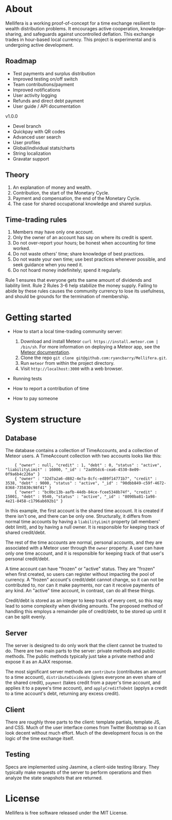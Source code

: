 About
=====

Mellifera is a working proof-of-concept for a time exchange resilient to wealth distribution problems. It encourages active cooperation, knowledge-sharing, and safeguards against uncontrolled deflation. This exchange trades in hour-based local currency. This project is experimental and is undergoing active development.

Roadmap
-------

* Test payments and surplus distribution
* Improved testing on/off switch
* Team contributions/payment
* Improved notifications
* User activity logging
* Refunds and direct debt payment
* User guide / API documentation

v1.0.0

* Devel branch
* Quickpay with QR codes
* Advanced user search
* User profiles
* Global/individual stats/charts
* String localization
* Gravatar support

Theory
------

1. An explanation of money and wealth.
2. Contribution, the start of the Monetary Cycle.
3. Payment and compensation, the end of the Monetary Cycle.
4. The case for shared occupational knowledge and shared surplus.

Time-trading rules
------------------

1. Members may have only one account.
2. Only the owner of an account has say on where its credit is spent.
3. Do not over-report your hours; be honest when accounting for time worked.
4. Do not waste others' time; share knowledge of best practices.
5. Do not waste your own time; use best practices whenever possible, and seek guidance when you need it.
6. Do not hoard money indefinitely; spend it regularly.

Rule 1 ensures that everyone gets the same amount of dividends and liability limit. Rule 2  Rules 3-6 help stabilize the money supply. Failing to abide by these rules causes the community currency to lose its usefulness, and should be grounds for the termination of membership.

Getting started
===============

* How to start a local time-trading community server:
	1. Download and install Meteor `curl https://install.meteor.com | /bin/sh`. For more information on deploying a Meteor app, see the [Meteor documentation](http://docs.meteor.com).
	2. Clone the repo `git clone git@github.com:ryancbarry/Mellifera.git`.
	3. Run `meteor` from within the project directory.
	4. Visit `http://localhost:3000` with a web browser.

* Running tests
 

* How to report a contribution of time
* How to pay someone

System structure
================

Database
--------

The database contains a collection of TimeAccounts, and a collection of Meteor users. A TimeAccount collection with two accounts looks like this:

		{ "owner" : null, "credit" : 1, "debt" : 0, "status" : "active", "liabilityLimit" : 16000, "_id" : "2ad95dc6-cea6-4530-8e09-0f9a6b4c226a" }
		{ "owner" : "32d7a2a6-d882-4e7a-8cfc-ed89f14771b7", "credit" : 3538, "debt" : 9000, "status" : "active", "_id" : "90dbb849-c59f-4672-8368-735830c98f41" }
		{ "owner" : "bc0bc13b-aafb-44db-84ce-fcee5348b74f", "credit" : 15001, "debt" : 9540, "status" : "active", "_id" : "8090ba81-1a98-4e21-8458-c1796ab692b1" }

In this example, the first account is the shared time account. It is created if there isn't one, and there can be only one. Structurally, it differs from normal time accounts by having a `liabilityLimit` property (all members' debt limit), and by having a null owner. It is responsible for keeping track of shared credit/debt.

The rest of the time accounts are normal, personal accounts, and they are associated with a Meteor user through the `owner` property. A user can have only one time account, and it is responsible for keeping track of that user's personal credit/debt. 

A time account can have "frozen" or "active" status. They are "frozen" when first created, so users can register without impacting the pool of currency. A "frozen" account's credit/debt cannot change, so it can not be contributed to, nor can it make payments, nor can it receive payments of any kind. An "active" time account, in contrast, can do all these things.

Credit/debt is stored as an integer to keep track of every cent, so this may lead to some complexity when dividing amounts. The proposed method of handling this employs a remainder pile of credit/debt, to be stored up until it can be split evenly.

Server
------

The server is designed to do only work that the client cannot be trusted to do. There are two main parts to the server: private methods and public methods. The public methods typically just take a private method and expose it as an AJAX response.

The most significant server methods are `contribute` (contributes an amount to a time account), `distributeDividends` (gives everyone an even share of the shared credit), `payment` (takes credit from a payer's time account, and applies it to a payee's time account), and `applyCreditToDebt` (applys a credit to a time account's debt, returning any excess credit).

Client
------

There are roughly three parts to the client: template partials, template JS, and CSS. Much of the user interface comes from Twitter Bootstrap so it can look decent without much effort. Much of the development focus is on the logic of the time exchange itself.


Testing
-------

Specs are implemented using Jasmine, a client-side testing library. They typically make requests of the server to perform operations and then analyze the state snapshots that are returned.

License
=======

Mellifera is free software released under the MIT License.


